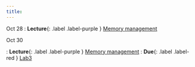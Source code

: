```yaml
---
title:
---
```


Oct 28
: **Lecture**{: .label .label-purple } [Memory management](#)

Oct 30

: **Lecture**{: .label .label-purple } [Memory management](#)
: **Due**{: .label .label-red } [Lab3](#)
